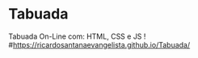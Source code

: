# Tabuada
 Tabuada On-Line com: HTML, CSS e JS !
 #https://ricardosantanaevangelista.github.io/Tabuada/

